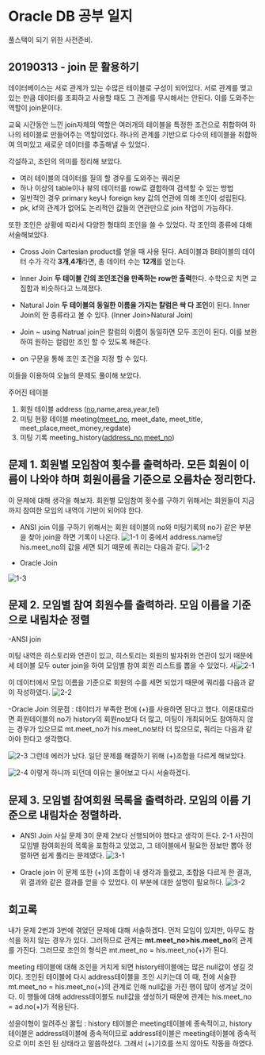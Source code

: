 # Oracle DB 공부 일지


풀스택이 되기 위한 사전준비.


## 20190313 - join 문 활용하기

 데이터베이스는 서로 관계가 있는 수많은 테이블로 구성이 되어있다. 서로 관계를 맺고 있는 만큼 데이터를 조회하고 사용할 때도 그 관계를 무시해서는 안된다. 이를 도와주는 역할이 join문이다.
 
 교육 시간동안 느낀 join자체의 역할은 여러개의 테이블을 특정한 조건으로 취합하여 하나의 테이블로 만들어주는 역할이었다.
 하나의 관계를 기반으로 다수의 테이블을 취합하여 의미있고 새로운 데이터를 추출해낼 수 있었다.


각설하고, 조인의 의미를 정리해 보았다.
- 여러 테이블의 데이터를 질의 할 경우를 도와주는 쿼리문
- 하나 이상의 table이나 뷰의 데이터를 row로 결합하여 검색할 수 있는 방법
- 일반적인 경우 primary key나 foreign key 값의 연관에 의해 조인이 성립된다.
- pk, kf의 관계가 없어도 논리적인 값들의 연관만으로 join 작업이 가능하다.

또한 조인은 상황에 따라서 다양한 형태의 조인을 쓸 수 있었다.
각 조인의 종류에 대해 서술해보았다.

- Cross Join
Cartesian product를 얻을 때 사용 된다. A테이블과 B테이블의 데이터 수가 각각 **3개**,**4개**라면, 총 데이터 수는 **12개**를 얻는다.



- Inner Join
**두 테이블 간의 조인조건을 만족하는 row만 출력**한다. 수학으로 치면 교집합과 비슷하다고 느껴졌다.


- Natural Join
 **두 테이블의 동일한 이름을 가지는 칼럼은 싹 다 조인**이 된다. Inner Join의 한 종류라고 볼 수 있다. (Inner Join>Natural Join)

- Join ~ using
Natrual join은 칼럼의 이름이 동일하면 모두 조인이 된다. 이를 보완하여 원하는 컬럼만 조인 할 수 있도록 해준다.

- on 구문을 통해 조인 조건을 지정 할 수 있다.

이들을 이용하여 오늘의 문제도 풀이해 보았다.

주어진 테이블
1. 회원 테이블 address (<U>no</U>,name,area,year,tel)
2. 미팅 현황 테이블 meeting(<u>meet_no</u>, meet_date, meet_title, meet_place,meet_money,regdate)
3. 미팅 기록 meeting_history(<u>address_no</u>,<u>meet_no</u>)

## 문제 1. 회원별 모임참여 횟수를 출력하라. 모든 회원이 이름이 나와야 하며 회원이름을 기준으로 오름차순 정리한다.

이 문제에 대해 생각을 해보자. 회원별 모임참여 횟수를 구하기 위해서는 회원들이 지금까지 참여한 모임의 내역이 기반이 되어야 한다.
- ANSI join
이를 구하기 위해서는 회원 테이블의 no와 미팅기록의 no가 같은 부분을 찾아 join을 하면 기록이 나온다.
![1-1](../img/20190313/1-1.JPG)
이 중에서 address.name당 his.meet_no의 값을 세면 되기 때문에 쿼리는 다음과 같다.
![1-2](../img/20190313/1-2.JPG)

- Oracle Join

![1-3](../img/20190313/1-3.JPG)

## 문제 2. 모임별 참여 회원수를 출력하라. 모임 이름을 기준으로 내림차순 정렬

-ANSI join

미팅 내역은 히스토리와 연관이 있고, 히스토리는 회원의 발자취와 연관이 있기 때문에 세 테이블 모두 outer join을 하여 모임별 참여 회원 리스트를 뽑을 수 있었다.
사![2-1](../img/20190313/2-1.JPG)

이 데이터에서 모임 이름을 기준으로 회원의 수를 세면 되었기 때문에 쿼리를 다음과 같이 작성하였다.
![2-2](../img/20190313/2-2.JPG)

-Oracle Join
의문점 : 데이터가 부족한 편에 (+)를 사용하면 된다고 했다. 이론대로라면 회원테이블의 no가 history의 회원no보다 더 많고, 미팅이 개최되어도 참여하지 않는 경우가 있으므로 mt.meet_no가 his.meet_no보타 더 많으므로, 쿼리는 다음과 같아야 한다고 생각했다.

![2-3](../img/20190313/2-3.JPG)
그런데 에러가 났다. 일단 문제를 해결하기 위해 (+)조합을 다르게 해보았다.

![2-4](../img/20190313/2-4.JPG)
이렇게 하니까 되던데 이유는 물어보고 다시 서술하겠다.


## 문제 3.  모임별 참여회원 목록을 출력하라. 모임의 이름 기준으로 내림차순 정렬하라.
- ANSI Join
사실 문제 3이 문제 2보다 선행되어야 했다고 생각이 든다. 2-1 사진이 모임별 참여회원의 목록을 포함하고 있었고, 그 테이블에서 필요한 정보만 뽑아 정렬하면 쉽게 풀리는 문제였다.
![3-1](../img/20190313/3-1.JPG)

- Oracle join
이 문제 또한 (+)의 조합이 내 생각과 틀렸고, 조합을 다르게 한 결과, 위 결과와 같은 결과를 얻을 수 있었다. 이 부분에 대한 설명이 필요하다.
![3-2](../img/20190313/3-2.JPG)




## 회고록
내가 문제 2번과 3번에 겪었던 문제에 대해 서술하겠다. 
먼저 모임이 있지만, 아무도 참석을 하지 않는 경우가 있다. 그러하므로 관계는
**mt.meet_no>his.meet_no**의 관계를 가진다. 그러므로 조인의 형식은
mt.meet_no = his.meet_no(+)가 된다.

meeting 테이블에 대해 조인을 거치게 되면 history테이블에는 많은 null값이 생길 것이다. 조인된 테이블에 다시 address테이블을 조인 시키는데 이 때, 전에 서술한 mt.meet_no = his.meet_no(+)의 관계로 인해 null값을 가진 행이 많이 생겨날 것이다. 이 행들에 대해 address테이블도 null값을 생성하기 때문에 관계는
his.meet_no = ad.no(+)가 적용된다.

성윤이형이 알려주신 꿀팁 : history 테이블은 meeting테이블에 종속적이고, history테이블은 address테이블에 종속적이므로 address테이블은 meeting테이블에 종속적으로 이미 조인 된 상태라고 말씀하셨다. 그래서 (+)기호를 쓰지 않아도 작동을 하였다.
  
